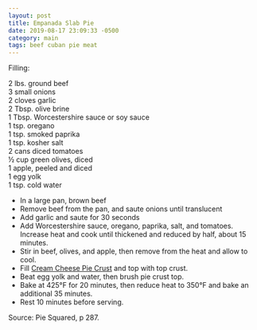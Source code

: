 ```yaml
---
layout: post
title: Empanada Slab Pie
date: 2019-08-17 23:09:33 -0500
category: main
tags: beef cuban pie meat
---
```

Filling:  
  
2 lbs. ground beef  
3 small onions  
2 cloves garlic  
2 Tbsp. olive brine  
1 Tbsp. Worcestershire sauce or soy sauce  
1 tsp. oregano  
1 tsp. smoked paprika  
1 tsp. kosher salt  
2 cans diced tomatoes  
½ cup green olives, diced  
1 apple, peeled and diced  
1 egg yolk  
1 tsp. cold water  
<ul>
 	<li>In a large pan, brown beef</li>
 	<li>Remove beef from the pan, and saute onions until translucent</li>
 	<li>Add garlic and saute for 30 seconds</li>
 	<li>Add Worcestershire sauce, oregano, paprika, salt, and tomatoes.  Increase heat and cook until thickened and reduced by half, about 15 minutes.</li>
 	<li>Stir in beef, olives, and apple, then remove from the heat and allow to cool.</li>
 	<li>Fill <a href="https://escowles.github.io/recipes/ingredients/2019/08/18/cream-cheese-pie-crust.html">Cream Cheese Pie Crust</a> and top with top crust.</li>
 	<li>Beat egg yolk and water, then brush pie crust top.</li>
 	<li>Bake at 425°F for 20 minutes, then reduce heat to 350°F and bake an additional 35 minutes.</li>
 	<li>Rest 10 minutes before serving.</li>
</ul>
Source: Pie Squared, p 287.  
